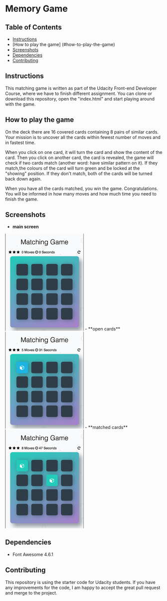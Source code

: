 # Memory Game 

## Table of Contents

* [Instructions](#instructions)
* [How to play the game] (#how-to-play-the-game)
* [Screenshots](#screenshots)
* [Dependencies](#dependencies)
* [Contributing](#contributing)


## Instructions
This matching game is written as part of the Udacity Front-end Developer Course, where we have to finish different assignment. 
You can clone or download this repository, open the "index.html" and start playing around with the game. 

## How to play the game
On the deck there are 16 covered cards containing 8 pairs of similar cards. 
Your mission is to uncover all the cards within fewest number of moves and in fastest time. 

When you click on one card, it will turn the card and show the content of the card. 
Then you click on another card, the card is revealed, the game will check if two cards match (another word: have similar pattern on it). 
If they match,the colours of the card will turn green and be locked at the "showing" position. 
If they don't match, both of the cards will be turned back down again. 

When you have all the cards matched, you win the game. Congratulations. 
You will be informed in how many moves and how much time you need to finish the game. 


## Screenshots
- **main screen**
<img src="img/main.png" width="50%">
- **open cards**
<img src="img/show.png" width="50%">
- **matched cards**
<img src="img/match.png" width="50%">

## Dependencies
- Font Awesome 4.6.1

## Contributing

This repository is using the starter code for Udacity students. If you have any improvements for the code, I am happy to accept the great pull request and merge to the project.


